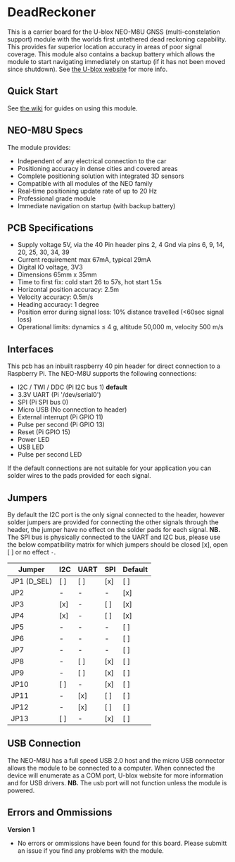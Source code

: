 # DeadReckoner
This is a carrier board for the U-blox NEO-M8U GNSS (multi-constelation support) module with the worlds first untethered dead reckoning capability. This provides far superior location accuracy in areas of poor signal coverage. This module also contains a backup battery which allows the module to start navigating immediately on startup (if it has not been moved since shutdown).
See [the U-blox website](https://www.u-blox.com/en/product/neo-m8u-module) for more info.

## Quick Start
See [the wiki](https://github.com/dalymople/DeadReckoner/wiki) for guides on using this module.

## NEO-M8U Specs
The module provides:
- Independent of any electrical connection to the car
- Positioning accuracy in dense cities and covered areas
- Complete positioning solution with integrated 3D sensors
- Compatible with all modules of the NEO family
- Real‑time positioning update rate of up to 20 Hz
- Professional grade module
- Immediate navigation on startup (with backup battery)

## PCB Specifications
- Supply voltage 5V, via the 40 Pin header pins 2, 4 Gnd via pins 6, 9, 14, 20, 25, 30, 34, 39
- Current requirement max 67mA, typical 29mA
- Digital IO voltage, 3V3
- Dimensions 65mm x 35mm
- Time to first fix: cold start 26 to 57s, hot start 1.5s
- Horizontal position accuracy: 2.5m
- Velocity accuracy: 0.5m/s
- Heading accuracy: 1 degree
- Position error during signal loss: 10% distance travelled (<60sec signal loss)
- Operational limits: dynamics ≤ 4 g, altitude 50,000 m, velocity 500 m/s

## Interfaces
This pcb has an inbuilt raspberry 40 pin header for direct connection to a Raspberry Pi. The NEO-M8U supports the following connections:
- I2C / TWI / DDC (Pi I2C bus 1) **default**
- 3.3V UART (Pi '/dev/serial0')
- SPI (Pi SPI bus 0)
- Micro USB (No connection to header)
- External interrupt (Pi GPIO 11)
- Pulse per second (Pi GPIO 13)
- Reset (Pi GPIO 15)
- Power LED
- USB LED
- Pulse per second LED

If the default connections are not suitable for your application you can solder wires to the pads provided for each signal.

## Jumpers
By default the I2C port is the only signal connected to the header, however solder jumpers are provided for connecting the other signals through the header, the jumper have no effect on the solder pads for each signal. 
**NB.** The SPI bus is physically connected to the UART and I2C bus, please use the below compatibility matrix for which jumpers should be closed [x], open [ ] or no effect `-`.

| **Jumper**  	| I2C 	| UART 	| SPI 	| Default 	|
|-------------	|-----	|------	|-----	|-------------	|
| JP1 (D_SEL) 	| [ ]  	| [ ]  	| [x] 	| [ ] 	 	|
| JP2         	| -    	| -    	| -   	| [x] 	 	|
| JP3         	| [x] 	| -    	| [ ]  	| [x] 	 	|
| JP4         	| [x] 	| -    	| [ ]  	| [x] 	 	|
| JP5         	| -   	| -    	| -    	| [ ] 	 	|
| JP6         	| -   	| -    	| -    	| [ ] 	 	|
| JP7         	| -   	| -    	| -   	| [ ] 	 	|
| JP8         	| -   	| [ ]  	| [x]  	| [ ] 	 	|
| JP9         	| -   	| [ ]  	| [x]  	| [ ] 	 	|
| JP10        	| [ ]  	| -    	| [x] 	| [ ] 	 	|
| JP11        	| -   	| [x]  	| [ ] 	| [ ] 	 	|
| JP12        	| -   	| [x]  	| [ ] 	| [ ] 	 	|
| JP13        	| [ ]  	| -    	| [x] 	| [ ] 	 	|

## USB Connection
The NEO-M8U has a full speed USB 2.0 host and the micro USB connector allows the module to be connected to a computer. When connected the device will enumerate as a COM port, U-blox website for more information and for USB drivers. **NB.** The usb port will not function unless the module is powered.

## Errors and Ommissions
**Version 1**
- No errors or ommissions have been found for this board. Please submitt an issue if you find any problems with the module.
